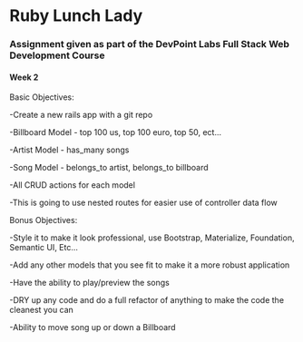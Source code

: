 # Ruby Lunch Lady

### Assignment given as part of the DevPoint Labs Full Stack Web Development Course

#### Week 2

Basic Objectives:

-Create a new rails app with a git repo

-Billboard Model - top 100 us, top 100 euro, top 50, ect...

-Artist Model - has_many songs

-Song Model - belongs_to artist, belongs_to billboard

-All CRUD actions for each model

-This is going to use nested routes for easier use of controller data flow


Bonus Objectives:

-Style it to make it look professional, use Bootstrap, Materialize, Foundation, Semantic UI, Etc...

-Add any other models that you see fit to make it a more robust application

-Have the ability to play/preview the songs

-DRY up any code and do a full refactor of anything to make the code the cleanest you can

-Ability to move song up or down a Billboard
